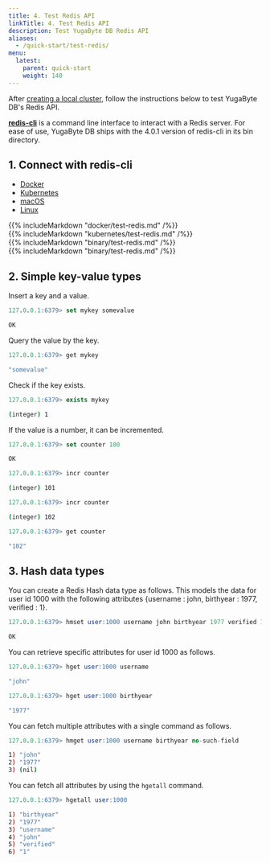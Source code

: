 ```yaml
---
title: 4. Test Redis API
linkTitle: 4. Test Redis API
description: Test YugaByte DB Redis API
aliases:
  - /quick-start/test-redis/
menu:
  latest:
    parent: quick-start
    weight: 140
---
```


After [creating a local cluster](../create-local-cluster/), follow the instructions below to test YugaByte DB's Redis API.

[**redis-cli**](https://redis.io/topics/rediscli) is a command line interface to interact with a Redis server. For ease of use, YugaByte DB ships with the 4.0.1 version of redis-cli in its bin directory.

## 1. Connect with redis-cli

<ul class="nav nav-tabs nav-tabs-yb">
  <li>
    <a href="#docker" class="nav-link active" id="docker-tab" data-toggle="tab" role="tab" aria-controls="docker" aria-selected="true">
      <i class="icon-docker" aria-hidden="true"></i>
      Docker
    </a>
  </li>
  <li>
    <a href="#kubernetes" class="nav-link" id="kubernetes-tab" data-toggle="tab" role="tab" aria-controls="kubernetes" aria-selected="false">
      <i class="fa fa-cubes" aria-hidden="true"></i>
      Kubernetes
    </a>
  </li>
  <li>
    <a href="#macos" class="nav-link" id="macos-tab" data-toggle="tab" role="tab" aria-controls="macos" aria-selected="false">
      <i class="fa fa-apple" aria-hidden="true"></i>
      macOS
    </a>
  </li>
  <li>
    <a href="#linux" class="nav-link" id="linux-tab" data-toggle="tab" role="tab" aria-controls="linux" aria-selected="false">
      <i class="fa fa-linux" aria-hidden="true"></i>
      Linux
    </a>
  </li>
</ul>

<div class="tab-content">
  <div id="docker" class="tab-pane fade show active" role="tabpanel" aria-labelledby="docker-tab">
    {{% includeMarkdown "docker/test-redis.md" /%}}
  </div>
  <div id="kubernetes" class="tab-pane fade" role="tabpanel" aria-labelledby="kubernetes-tab">
    {{% includeMarkdown "kubernetes/test-redis.md" /%}}
  </div>
  <div id="macos" class="tab-pane fade" role="tabpanel" aria-labelledby="macos-tab">
    {{% includeMarkdown "binary/test-redis.md" /%}}
  </div>
  <div id="linux" class="tab-pane fade" role="tabpanel" aria-labelledby="linux-tab">
    {{% includeMarkdown "binary/test-redis.md" /%}}
  </div> 
</div>


## 2. Simple key-value types

Insert a key and a value.

```{.sql .copy .separator-gt}
127.0.0.1:6379> set mykey somevalue
```
```sh
OK
```

Query the value by the key.

```{.sql .copy .separator-gt}
127.0.0.1:6379> get mykey
```
```sh
"somevalue"
```

Check if the key exists.

```{.sql .copy .separator-gt}
127.0.0.1:6379> exists mykey
```
```sh
(integer) 1
```


If the value is a number, it can be incremented.

```{.sql .copy .separator-gt}
127.0.0.1:6379> set counter 100
```
```sh
OK
```
```{.sql .copy .separator-gt}
127.0.0.1:6379> incr counter
```
```sh
(integer) 101
```
```{.sql .copy .separator-gt}
127.0.0.1:6379> incr counter
```
```sh
(integer) 102
```
```{.sql .copy .separator-gt}
127.0.0.1:6379> get counter
```
```sh
"102"
```


## 3. Hash data types

You can create a Redis Hash data type as follows. This models the data for user id 1000 with the following attributes {username : john, birthyear : 1977, verified : 1}.

```{.sql .copy .separator-gt}
127.0.0.1:6379> hmset user:1000 username john birthyear 1977 verified 1
```
```sh
OK
```

You can retrieve specific attributes for user id 1000 as follows.

```{.sql .copy .separator-gt}
127.0.0.1:6379> hget user:1000 username
```
```sh
"john"
```
```{.sql .copy .separator-gt}
127.0.0.1:6379> hget user:1000 birthyear
```
```sh
"1977"
```

You can fetch multiple attributes with a single command as follows.

```{.sql .copy .separator-gt}
127.0.0.1:6379> hmget user:1000 username birthyear no-such-field
```
```sh
1) "john"
2) "1977"
3) (nil)
```

You can fetch all attributes by using the `hgetall` command.

```{.sql .copy .separator-gt}
127.0.0.1:6379> hgetall user:1000
```
```sh
1) "birthyear"
2) "1977"
3) "username"
4) "john"
5) "verified"
6) "1"
```

